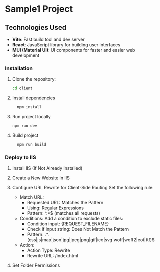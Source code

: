 # Sample1 Project

## Technologies Used
- **Vite**: Fast build tool and dev server
- **React**: JavaScript library for building user interfaces
- **MUI (Material UI)**: UI components for faster and easier web development

### Installation

1. Clone the repository:

   ```bash
   cd client

2. Install dependencies

   ```bash
     npm install

3. Run project locally

   ```bash
   npm run dev

4. Build project

   ```bash
     npm run build

### Deploy to IIS

1. Install IIS (If Not Already Installed)
2. Create a New Website in IIS
3. Configure URL Rewrite for Client-Side Routing
    Set the following rule:
      - Match URL:
        * Requested URL: Matches the Pattern
        * Using: Regular Expressions
        * Pattern: ^.*$ (matches all requests)
      - Conditions: Add a condition to exclude static files:
        * Condition input: {REQUEST_FILENAME}
        * Check if input string: Does Not Match the Pattern
        * Pattern: .*\.(css|js|map|json|jpg|jpeg|png|gif|ico|svg|woff|woff2|eot|ttf)$
      - Action:
        * Action Type: Rewrite
        * Rewrite URL: /index.html
  
4. Set Folder Permissions



